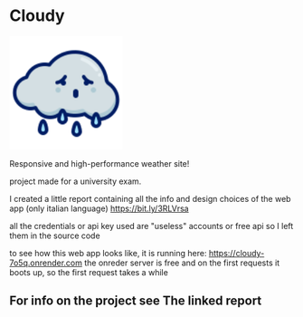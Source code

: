 # Cloudy

<img src="https://github.com/LucaMaccarini/Cloudy/blob/main/assets/images/logo.svg" width="200">

Responsive and high-performance weather site!

project made for a university exam.

I created a little report containing all the info and design choices of the web app (only italian language) https://bit.ly/3RLVrsa

all the credentials or api key used are "useless" accounts or free api so I left them in the source code

to see how this web app looks like, it is running here: https://cloudy-7o5q.onrender.com
the onreder server is free and on the first requests it boots up, so the first request takes a while

## For info on the project see The linked report
